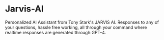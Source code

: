 # Jarvis-AI
Personalized AI Assistant from Tony Stark's JARVIS AI. 
Responses to any of your questions, hassle free working, all through your command where realtime responses are generated through GPT-4.

